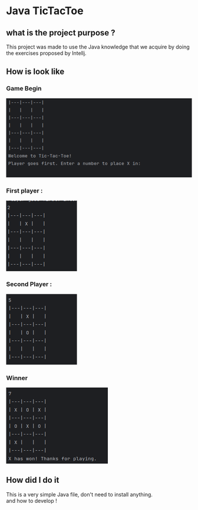 # Java TicTacToe <Badge type="tip" text="Java" />

## what is the project purpose ?

This project was made to use the Java knowledge that we acquire by doing the exercises proposed by Intellj.


## How is look like

### Game Begin

![How looks the TicTacToe in the command line](../images/TicTacToe-incommandeline.png)

### First player :

![First player choose a place](../images/TicTacToe-playerX.png)

###  Second Player :

![Second player choose a place](../images/TicTacToe-playerO.png)

### Winner

![When a player win](../images/TicTacToe-winner.png)

## How did I do it

This is a very simple Java file, don't need to install anything. \
and how to develop !

